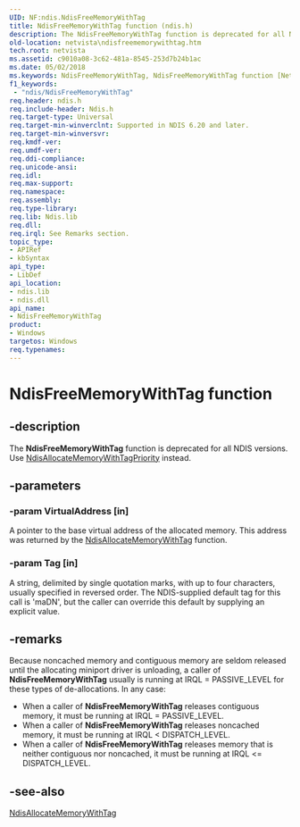 ```yaml
---
UID: NF:ndis.NdisFreeMemoryWithTag
title: NdisFreeMemoryWithTag function (ndis.h)
description: The NdisFreeMemoryWithTag function is deprecated for all NDIS versions. Use NdisAllocateMemoryWithTagPriority instead.
old-location: netvista\ndisfreememorywithtag.htm
tech.root: netvista
ms.assetid: c9010a08-3c62-481a-8545-253d7b24b1ac
ms.date: 05/02/2018
ms.keywords: NdisFreeMemoryWithTag, NdisFreeMemoryWithTag function [Network Drivers Starting with Windows Vista], ndis/NdisFreeMemoryWithTag, ndis_shared_memory_ref_2a68decc-2cef-4606-9679-c29c0e5362a2.xml, netvista.ndisfreememorywithtag
f1_keywords:
 - "ndis/NdisFreeMemoryWithTag"
req.header: ndis.h
req.include-header: Ndis.h
req.target-type: Universal
req.target-min-winverclnt: Supported in NDIS 6.20 and later.
req.target-min-winversvr: 
req.kmdf-ver: 
req.umdf-ver: 
req.ddi-compliance: 
req.unicode-ansi: 
req.idl: 
req.max-support: 
req.namespace: 
req.assembly: 
req.type-library: 
req.lib: Ndis.lib
req.dll: 
req.irql: See Remarks section.
topic_type:
- APIRef
- kbSyntax
api_type:
- LibDef
api_location:
- ndis.lib
- ndis.dll
api_name:
- NdisFreeMemoryWithTag
product:
- Windows
targetos: Windows
req.typenames: 
---
```


# NdisFreeMemoryWithTag function


## -description


The 
  <b>NdisFreeMemoryWithTag</b> function is deprecated for all NDIS versions.  Use <a href="https://docs.microsoft.com/windows-hardware/drivers/ddi/ndis/nf-ndis-ndisallocatememorywithtagpriority">NdisAllocateMemoryWithTagPriority</a> instead.


## -parameters




### -param VirtualAddress [in]

A pointer to the base virtual address of the allocated memory. This address was returned by the 
     <a href="https://docs.microsoft.com/previous-versions/windows/hardware/network/ff550767(v=vs.85)">
     NdisAllocateMemoryWithTag</a> function.


### -param Tag [in]

A string, delimited by single quotation marks, with up to four characters, usually specified in
     reversed order. The NDIS-supplied default tag for this call is 'maDN', but the caller can override this
     default by supplying an explicit value.


## -remarks



Because noncached memory and contiguous memory are seldom released until the allocating miniport
    driver is unloading, a caller of 
    <b>NdisFreeMemoryWithTag</b> usually is running at IRQL = PASSIVE_LEVEL for these types of de-allocations.
    In any case:

<ul>
<li>
When a caller of 
      <b>NdisFreeMemoryWithTag</b> releases contiguous memory, it must be running at IRQL = PASSIVE_LEVEL.

</li>
<li>
When a caller of 
      <b>NdisFreeMemoryWithTag</b> releases noncached memory, it must be running at IRQL <
      DISPATCH_LEVEL.

</li>
<li>
When a caller of 
      <b>NdisFreeMemoryWithTag</b> releases memory that is neither contiguous nor noncached, it must be
      running at IRQL <= DISPATCH_LEVEL.

</li>
</ul>



## -see-also




<a href="https://docs.microsoft.com/previous-versions/windows/hardware/network/ff550767(v=vs.85)">NdisAllocateMemoryWithTag</a>
 

 

